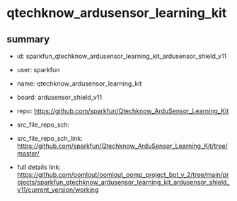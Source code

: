 # qtechknow_ardusensor_learning_kit
 
## summary 
* id: sparkfun_qtechknow_ardusensor_learning_kit_ardusensor_shield_v11
* user: sparkfun
* name: qtechknow_ardusensor_learning_kit
* board: ardusensor_shield_v11
* repo: https://github.com/sparkfun/Qtechknow_ArduSensor_Learning_Kit



* src_file_repo_sch: 
* src_file_repo_sch_link: https://github.com/sparkfun/Qtechknow_ArduSensor_Learning_Kit/tree/master/
* full details link: https://github.com/oomlout/oomlout_oomp_project_bot_v_2/tree/main/projects/sparkfun_qtechknow_ardusensor_learning_kit_ardusensor_shield_v11/current_version/working  







